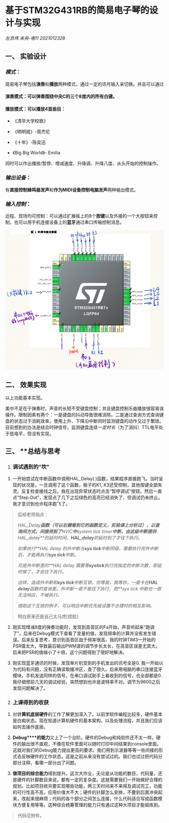 # 基于STM32G431RB的简易电子琴的设计与实现

###### 左京伟  未央-电11  2021012328

## **一、** **实验设计**

### ***模式***：

简易电子琴包括**演奏**和**播放**两种模式，通过一定的讯号输入来切换。并且可以通过

####     演奏模式：可以弹奏围绕中央C的三个8度内的所有白键。

####     播放模式：可以播放4首曲目：

- 《清华大学校歌》

- 《明明就》-周杰伦

- 《十年》-陈奕迅

- 《Big Big World》- Emilia

同时可以作出播放/暂停、增减速度、升降调、升降八度、从头开始的控制操作。

 

### ***输出设备***：

有**直接控制蜂鸣器发声**和**作为****MIDI****设备控制电脑发声**两种输出模式。

 

### ***输入控制***：

远程、现场均可控制：可以通过扩展板上的8个**按键**以及外接的一个大按钮来控制，也可以用手机连接设备上的**蓝牙**通过串口传输控制消息。

 

 ![img](.\1.png) 



 

## **二、** **效果实现**

以上功能基本实现。

美中不足在于弹奏时，声音的长短不受键盘控制；并且键盘控制乐曲播放很容易误操作。限制因素有两个：一是键盘的抖动导致很难消除。二是通过查询方式查询键盘的状态过于消耗效率，使用上升、下降沿中断同时监测键盘的动作又过于繁琐。目前想到的办法是结合时钟信号，监测键盘连续*一定时长*（为了消抖）TTL电平处于低电平，但没有实现。

 

 

## **三、** **总结与思考

1. ### 调试遇到的“坎”

1) 一开始尝试在中断函数中调用HAL_Delay( )函数，结果程序直接跑飞。当时呈现的状况是，一旦调用了这个函数，板子的K1, K3还受控制，其他按键全部失灵。反复检查接线之后，我在出现异常状态时点击“暂停调试”按钮，然后一直点“Step Out”，发现点了几下之后绿色的高亮已经消失了，但调试仍未终止。我才意识到也许程序跑飞了。

> 后经老师指点：
>
> *HAL_Delay**函数（可以右键看到它的函数定义，实验课上分析过），以查询间方式，间接用到了**NVIC**中**system tick timer**中断，由这级中断提供**HAL_delay**的延时时间，**HAL_delay**的延时到了才往下执行。*
>
> *如果执行**HAL delay* *的外中断与**sys tick**中断同级，需要执行完外中断后，才能再执行**sys tick**中断。*
>
> *可是外中断里的**HAL delay* *需要等**systick**执行完指定的中断次数，即延时够了，才会往下执行。*
>
> *这样，造成外中断和**sys tick**中断互锁，你等我，我等你，一直卡在**HAL delay**函数的查询里。外中断一直不能往下执行，而**sys tick* *中断也一直无法响应，不被执行。*
>
> *借助这个互锁的例子，可以明白中断优先级设置不合理时的相互影响。*
>
> 明白原来还是自己太马虎[捂脸]
>

 

2) 刚实现增减8度的弹奏功能时，发现到高音区的Fa开始，声音听起来“跑调了”。后来在Debug模式下查看了变量的值，发现频率的计算并没有发生错误。后来反复思考，意识到高音区由于频率很高，我的时钟TIM3一开始的PSR值太大，导致最后输出PWM波的调节步长太长，在高音区误差尤其大。后来把PSR的值缩小了十倍，这个问题得到了很好地解决。

3) 刚实现蓝牙通讯的时候，发现单片机受到的手机发出的讯号全是0. 我一开始以为代码有问题，没有正确读取缓冲区，查了很久。后来用电脑的串口连接蓝牙模块，手机发送同样的信号，在串口调试助手上看收到的信号，也全部都是0. 我仔细想前几天的调试经验，突然想到也许是波特率不对。调节为9600之后发现问题解决了。

 

2. ### 上课得到的收获

  1) 对**计算机底层硬件**的工作了解更加深入了。以前学软件编程比较多，硬件基本是白痴状态。现在知道计算机硬件的基本架构，以及处理流程，并且我们应该如何去操作底层。

2) **Debug****的能力**又上了一个台阶。硬件的Debug和纯软件还不太一样。硬件的输出很不直观，不像在软件里面可以随时打印中间结果到console里面。这就对我们的Debug能力提出更高的要求。我们用到示波器等等一些间接的形式去反映硬件的工作状态，这是之前从来没有尝试过的。我们也试过把代码分部分注释，看哪一部分出了问题。

3) **做项目的综合能力**得到提升。这次大作业，无论是从功能的数目，代码量，还是硬件的针脚数目来说，都有一定的复杂度。这就需要我们一开始做好合理的规划。比如项目统共要实现哪些功能，两三天时间来不来得及调试完工，功能的可行性高不高，应用价值大不大；硬件的针脚怎么安排，不要到后面冲突起来，改起来很麻烦；代码的各个部分之间怎么连接，什么代码适合写成函数模块方便复用等等。这种综合统筹管理的能力只有通过这种大项目才能锻炼到。

 

> 代码见附件。
